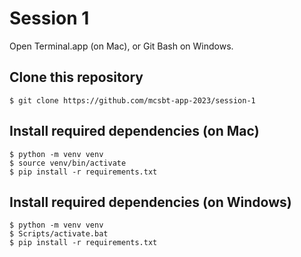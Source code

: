 # Session 1

Open Terminal.app (on Mac), or Git Bash on Windows.

## Clone this repository

```
$ git clone https://github.com/mcsbt-app-2023/session-1
```

## Install required dependencies (on Mac)

```
$ python -m venv venv
$ source venv/bin/activate
$ pip install -r requirements.txt
```

## Install required dependencies (on Windows)

```
$ python -m venv venv
$ Scripts/activate.bat
$ pip install -r requirements.txt
```
